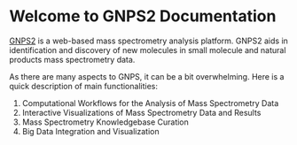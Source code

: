 # Welcome to GNPS2 Documentation

[GNPS2](https://gnps2.org/) is a web-based mass spectrometry analysis platform. GNPS2 aids in identification and discovery of new molecules in small molecule and natural products mass spectrometry data. 

As there are many aspects to GNPS, it can be a bit overwhelming. Here is a quick description of main functionalities:

1. Computational Workflows for the Analysis of Mass Spectrometry Data
1. Interactive Visualizations of Mass Spectrometry Data and Results
1. Mass Spectrometry Knowledgebase Curation
1. Big Data Integration and Visualization
